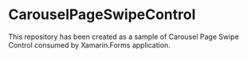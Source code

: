 # CarouselPageSwipeControl
This repository has been created as a sample of Carousel Page Swipe Control consumed by Xamarin.Forms application.
